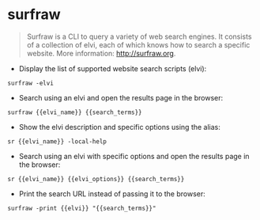 # surfraw

> Surfraw is a CLI to query a variety of web search engines.
> It consists of a collection of elvi, each of which knows how to search a specific website.
> More information: <http://surfraw.org>.

- Display the list of supported website search scripts (elvi):

`surfraw -elvi`

- Search using an elvi and open the results page in the browser:

`surfraw {{elvi_name}} {{search_terms}}`

- Show the elvi description and specific options using the alias:

`sr {{elvi_name}} -local-help`

- Search using an elvi with specific options and open the results page in the browser:

`sr {{elvi_name}} {{elvi_options}} {{search_terms}}`

- Print the search URL instead of passing it to the browser:

`surfraw -print {{elvi}} "{{search_terms}}"`
